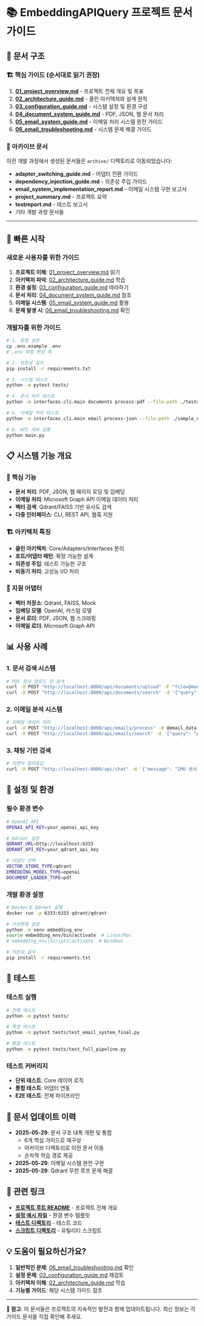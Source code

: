 # 📚 EmbeddingAPIQuery 프로젝트 문서 가이드

## 📁 문서 구조

### 🏗️ 핵심 가이드 (순서대로 읽기 권장)

1. **[01_project_overview.md](01_project_overview.md)** - 프로젝트 전체 개요 및 목표
2. **[02_architecture_guide.md](02_architecture_guide.md)** - 클린 아키텍처와 설계 원칙
3. **[03_configuration_guide.md](03_configuration_guide.md)** - 시스템 설정 및 환경 구성
4. **[04_document_system_guide.md](04_document_system_guide.md)** - PDF, JSON, 웹 문서 처리
5. **[05_email_system_guide.md](05_email_system_guide.md)** - 이메일 처리 시스템 완전 가이드
6. **[06_email_troubleshooting.md](06_email_troubleshooting.md)** - 시스템 문제 해결 가이드

### 📂 아카이브 문서

이전 개발 과정에서 생성된 문서들은 `archive/` 디렉토리로 이동되었습니다:

- **adapter_switching_guide.md** - 어댑터 전환 가이드
- **dependency_injection_guide.md** - 의존성 주입 가이드
- **email_system_implementation_report.md** - 이메일 시스템 구현 보고서
- **project_summary.md** - 프로젝트 요약
- **testreport.md** - 테스트 보고서
- 기타 개발 과정 문서들

---

## 🚀 빠른 시작

### 새로운 사용자를 위한 가이드

1. **프로젝트 이해**: [01_project_overview.md](01_project_overview.md) 읽기
2. **아키텍처 파악**: [02_architecture_guide.md](02_architecture_guide.md) 학습
3. **환경 설정**: [03_configuration_guide.md](03_configuration_guide.md) 따라하기
4. **문서 처리**: [04_document_system_guide.md](04_document_system_guide.md) 참조
5. **이메일 시스템**: [05_email_system_guide.md](05_email_system_guide.md) 활용
6. **문제 발생 시**: [06_email_troubleshooting.md](06_email_troubleshooting.md) 확인

### 개발자를 위한 가이드

```bash
# 1. 환경 설정
cp .env.example .env
# .env 파일 편집 후

# 2. 의존성 설치
pip install -r requirements.txt

# 3. 시스템 테스트
python -m pytest tests/

# 4. 문서 처리 테스트
python -m interfaces.cli.main documents process-pdf --file-path ./testdata/sample.pdf

# 5. 이메일 처리 테스트
python -m interfaces.cli.main email process-json --file-path ./sample_emails.json

# 6. API 서버 실행
python main.py
```

## 📋 시스템 기능 개요

### 🔧 핵심 기능

- **문서 처리**: PDF, JSON, 웹 페이지 로딩 및 임베딩
- **이메일 처리**: Microsoft Graph API 이메일 데이터 처리
- **벡터 검색**: Qdrant/FAISS 기반 유사도 검색
- **다중 인터페이스**: CLI, REST API, 웹훅 지원

### 🏗️ 아키텍처 특징

- **클린 아키텍처**: Core/Adapters/Interfaces 분리
- **포트/어댑터 패턴**: 확장 가능한 설계
- **의존성 주입**: 테스트 가능한 구조
- **비동기 처리**: 고성능 I/O 처리

### 🔌 지원 어댑터

- **벡터 저장소**: Qdrant, FAISS, Mock
- **임베딩 모델**: OpenAI, 커스텀 모델
- **문서 로더**: PDF, JSON, 웹 스크래핑
- **이메일 로더**: Microsoft Graph API

## 📊 사용 사례

### 1. 문서 검색 시스템
```bash
# PDF 문서 업로드 및 검색
curl -X POST "http://localhost:8000/api/documents/upload" -F "file=@manual.pdf"
curl -X POST "http://localhost:8000/api/documents/search" -d '{"query": "temperature sensor"}'
```

### 2. 이메일 분석 시스템
```bash
# 이메일 데이터 처리
curl -X POST "http://localhost:8000/api/emails/process" -d @email_data.json
curl -X POST "http://localhost:8000/api/emails/search" -d '{"query": "project update"}'
```

### 3. 채팅 기반 검색
```bash
# 자연어 질의응답
curl -X POST "http://localhost:8000/api/chat" -d '{"message": "IMU 센서 사양을 알려줘"}'
```

## 🔧 설정 및 환경

### 필수 환경 변수

```bash
# OpenAI API
OPENAI_API_KEY=your_openai_api_key

# Qdrant 설정
QDRANT_URL=http://localhost:6333
QDRANT_API_KEY=your_qdrant_api_key

# 어댑터 선택
VECTOR_STORE_TYPE=qdrant
EMBEDDING_MODEL_TYPE=openai
DOCUMENT_LOADER_TYPE=pdf
```

### 개발 환경 설정

```bash
# Docker로 Qdrant 실행
docker run -p 6333:6333 qdrant/qdrant

# 가상환경 설정
python -m venv embedding_env
source embedding_env/bin/activate  # Linux/Mac
# embedding_env\Scripts\activate  # Windows

# 의존성 설치
pip install -r requirements.txt
```

## 🧪 테스트

### 테스트 실행

```bash
# 전체 테스트
python -m pytest tests/

# 특정 테스트
python -m pytest tests/test_email_system_final.py

# 통합 테스트
python -m pytest tests/test_full_pipeline.py
```

### 테스트 커버리지

- **단위 테스트**: Core 레이어 로직
- **통합 테스트**: 어댑터 연동
- **E2E 테스트**: 전체 파이프라인

## 📝 문서 업데이트 이력

- **2025-05-29**: 문서 구조 대폭 개편 및 통합
  - 6개 핵심 가이드로 재구성
  - 아카이브 디렉토리로 이전 문서 이동
  - 순차적 학습 경로 제공
- **2025-05-29**: 이메일 시스템 완전 구현
- **2025-05-29**: Qdrant 무한 루프 문제 해결

## 🔗 관련 링크

- **[프로젝트 루트 README](../README.md)** - 프로젝트 전체 개요
- **[설정 예시 파일](../.env.example)** - 환경 변수 템플릿
- **[테스트 디렉토리](../tests/)** - 테스트 코드
- **[스크립트 디렉토리](../scripts/)** - 유틸리티 스크립트

## 💡 도움이 필요하신가요?

1. **일반적인 문제**: [06_email_troubleshooting.md](06_email_troubleshooting.md) 확인
2. **설정 문제**: [03_configuration_guide.md](03_configuration_guide.md) 재검토
3. **아키텍처 이해**: [02_architecture_guide.md](02_architecture_guide.md) 학습
4. **기능별 가이드**: 해당 시스템 가이드 참조

---

**📌 참고**: 이 문서들은 프로젝트의 지속적인 발전과 함께 업데이트됩니다. 최신 정보는 각 가이드 문서를 직접 확인해 주세요.
